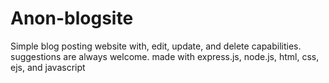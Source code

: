 # Anon-blogsite
Simple blog posting website with, edit, update, and delete capabilities. suggestions are always welcome. made with express.js, node.js, html, css, ejs, and javascript
